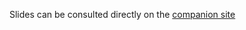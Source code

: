 Slides can be consulted directly on the [companion site](https://nrinaudo.github.io/scala-best-practices/#1)
